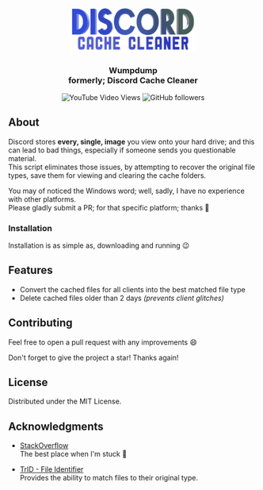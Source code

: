 <br />
<div align="center">
    <img src="https://github.com/danielytuk/Discord-Cache-Cleaner/blob/main/dcc-wordmark.png?raw=true" alt="wumpdump" width="50%">

  <h3 align="center">Wumpdump<br />formerly; Discord Cache Cleaner</h3>
  
  <a style="text-decoration: none;" href="[https://youtu.be/ZIfhx-Qi8xo](https://www.youtube.com/watch?v=cNTVn06-QrE&ab_channel=TroubleChute)">
    <img alt="YouTube Video Views" src="https://img.shields.io/youtube/views/ZIfhx-Qi8xo?label=watch%20showcase&style=for-the-badge"
  </a>
  <a style="text-decoration: none;" href="[https://youtu.be/ZIfhx-Qi8xo](https://www.youtube.com/watch?v=cNTVn06-QrE&ab_channel=TroubleChute)">
    <img alt="GitHub followers" src="https://img.shields.io/github/followers/danielytuk?style=for-the-badge">
  </a>
</div>

## About
Discord stores **every, single, image** you view onto your hard drive; and this can lead to bad things, especially if someone sends you questionable material.<br />This script eliminates those issues, by attempting to recover the original file types, save them for viewing and clearing the cache folders.

You may of noticed the Windows word; well, sadly, I have no experience with other platforms.<br />Please gladly submit a PR; for that specific platform; thanks 💖

### Installation

Installation is as simple as, downloading and running 😉

## Features

- Convert the cached files for all clients into the best matched file type
- Delete cached files older than 2 days *(prevents client glitches)*

## Contributing

Feel free to open a pull request with any improvements 😄

Don't forget to give the project a star! Thanks again!

## License

Distributed under the MIT License.

## Acknowledgments

* [StackOverflow](https://stackoverflow.com/questions/tagged/batch-file)<br />The best place when I'm stuck 🤣

* [TrID - File Identifier](https://mark0.net/soft-trid-e.html)<br />Provides the ability to match files to their original type.
